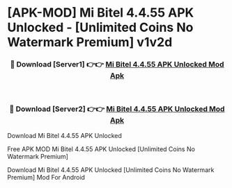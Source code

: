 # [APK-MOD] Mi Bitel 4.4.55 APK Unlocked - [Unlimited Coins No Watermark Premium] v1v2d



<div align="center">
<h3>🔴 Download [Server1] 👉👉 <a href="https://momento.my/?title=Mi_Bitel_4.4.55_APK_Unlocked">Mi Bitel 4.4.55 APK Unlocked Mod Apk</a></h3><br>

<h3>🔴 Download [Server2] 👉👉 <a href="https://momento.my/?title=Mi_Bitel_4.4.55_APK_Unlocked">Mi Bitel 4.4.55 APK Unlocked Mod Apk</a></h3>
</div>



Download Mi Bitel 4.4.55 APK Unlocked 

Free APK MOD Mi Bitel 4.4.55 APK Unlocked [Unlimited Coins No Watermark Premium]

Download Mi Bitel 4.4.55 APK Unlocked [Unlimited Coins No Watermark Premium] Mod For Android
